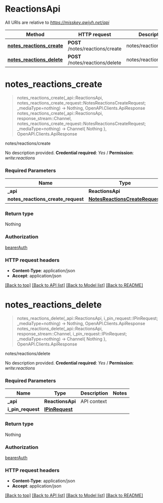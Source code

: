 # ReactionsApi

All URIs are relative to *https://misskey.qwjyh.net/api*

Method | HTTP request | Description
------------- | ------------- | -------------
[**notes_reactions_create**](ReactionsApi.md#notes_reactions_create) | **POST** /notes/reactions/create | notes/reactions/create
[**notes_reactions_delete**](ReactionsApi.md#notes_reactions_delete) | **POST** /notes/reactions/delete | notes/reactions/delete


# **notes_reactions_create**
> notes_reactions_create(_api::ReactionsApi, notes_reactions_create_request::NotesReactionsCreateRequest; _mediaType=nothing) -> Nothing, OpenAPI.Clients.ApiResponse <br/>
> notes_reactions_create(_api::ReactionsApi, response_stream::Channel, notes_reactions_create_request::NotesReactionsCreateRequest; _mediaType=nothing) -> Channel{ Nothing }, OpenAPI.Clients.ApiResponse

notes/reactions/create

No description provided.  **Credential required**: *Yes* / **Permission**: *write:reactions*

### Required Parameters

Name | Type | Description  | Notes
------------- | ------------- | ------------- | -------------
 **_api** | **ReactionsApi** | API context | 
**notes_reactions_create_request** | [**NotesReactionsCreateRequest**](NotesReactionsCreateRequest.md)|  | 

### Return type

Nothing

### Authorization

[bearerAuth](../README.md#bearerAuth)

### HTTP request headers

 - **Content-Type**: application/json
 - **Accept**: application/json

[[Back to top]](#) [[Back to API list]](../README.md#api-endpoints) [[Back to Model list]](../README.md#models) [[Back to README]](../README.md)

# **notes_reactions_delete**
> notes_reactions_delete(_api::ReactionsApi, i_pin_request::IPinRequest; _mediaType=nothing) -> Nothing, OpenAPI.Clients.ApiResponse <br/>
> notes_reactions_delete(_api::ReactionsApi, response_stream::Channel, i_pin_request::IPinRequest; _mediaType=nothing) -> Channel{ Nothing }, OpenAPI.Clients.ApiResponse

notes/reactions/delete

No description provided.  **Credential required**: *Yes* / **Permission**: *write:reactions*

### Required Parameters

Name | Type | Description  | Notes
------------- | ------------- | ------------- | -------------
 **_api** | **ReactionsApi** | API context | 
**i_pin_request** | [**IPinRequest**](IPinRequest.md)|  | 

### Return type

Nothing

### Authorization

[bearerAuth](../README.md#bearerAuth)

### HTTP request headers

 - **Content-Type**: application/json
 - **Accept**: application/json

[[Back to top]](#) [[Back to API list]](../README.md#api-endpoints) [[Back to Model list]](../README.md#models) [[Back to README]](../README.md)

